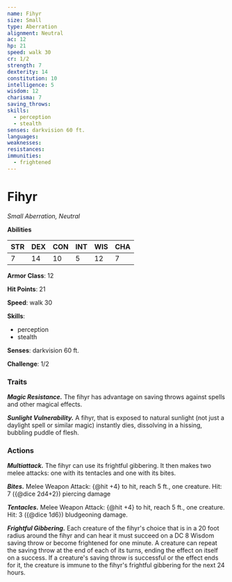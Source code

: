 ```yaml
---
name: Fihyr
size: Small
type: Aberration
alignment: Neutral
ac: 12
hp: 21
speed: walk 30
cr: 1/2
strength: 7
dexterity: 14
constitution: 10
intelligence: 5
wisdom: 12
charisma: 7
saving_throws:
skills:
  - perception
  - stealth
senses: darkvision 60 ft.
languages:
weaknesses:
resistances:
immunities:
  - frightened
---
```


# Fihyr

*Small Aberration, Neutral*

**Abilities**

| STR | DEX | CON | INT | WIS | CHA |
| --- | --- | --- | --- | --- | --- |
| 7 | 14 | 10 | 5 | 12 | 7 |

**Armor Class**: 12

**Hit Points**: 21

**Speed**: walk 30

**Skills**:
  - perception
  - stealth

**Senses**: darkvision 60 ft.

**Challenge**: 1/2

### Traits
***Magic Resistance.*** The fihyr has advantage on saving throws against spells and other magical effects.

***Sunlight Vulnerability.*** A fihyr, that is exposed to natural sunlight (not just a daylight spell or similar magic) instantly dies, dissolving in a hissing, bubbling puddle of flesh.

### Actions
***Multiattack.*** The fihyr can use its frightful gibbering. It then makes two melee attacks: one with its tentacles and one with its bites.

***Bites.*** Melee Weapon Attack: {@hit +4} to hit, reach 5 ft., one creature. Hit: 7 ({@dice 2d4+2}) piercing damage

***Tentacles.*** Melee Weapon Attack: {@hit +4} to hit, reach 5 ft., one creature. Hit: 3 ({@dice 1d6}) bludgeoning damage.

***Frightful Gibbering.*** Each creature of the fihyr's choice that is in a 20 foot radius around the fihyr and can hear it must succeed on a DC 8 Wisdom saving throw or become frightened for one minute. A creature can repeat the saving throw at the end of each of its turns, ending the effect on itself on a success. If a creature's saving throw is successful or the effect ends for it, the creature is immune to the fihyr's frightful gibbering for the next 24 hours.

